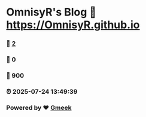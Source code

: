 # OmnisyR's Blog :link: https://OmnisyR.github.io 
### :page_facing_up: [2](https://OmnisyR.github.io/tag.html) 
### :speech_balloon: 0 
### :hibiscus: 900 
### :alarm_clock: 2025-07-24 13:49:39 
### Powered by :heart: [Gmeek](https://github.com/Meekdai/Gmeek)
